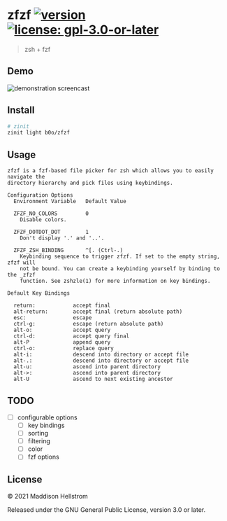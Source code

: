 # zfzf [![version](https://img.shields.io/github/v/tag/b0o/zfzf?style=flat&color=yellow&label=version&sort=semver)](https://github.com/b0o/zfzf/releases) [![license: gpl-3.0-or-later](https://img.shields.io/github/license/b0o/zfzf?style=flat&color=green)](https://opensource.org/licenses/GPL-3.0)

> zsh + fzf

## Demo

![demonstration screencast](./assets/demo-01.gif)

## Install

```zsh
# zinit
zinit light b0o/zfzf
```

## Usage

<!-- USAGE -->
```
zfzf is a fzf-based file picker for zsh which allows you to easily navigate the
directory hierarchy and pick files using keybindings.

Configuration Options
  Environment Variable   Default Value

  ZFZF_NO_COLORS         0
    Disable colors.

  ZFZF_DOTDOT_DOT        1
    Don't display '.' and '..'.

  ZFZF_ZSH_BINDING       ^[. (Ctrl-.)
    Keybinding sequence to trigger zfzf. If set to the empty string, zfzf will
    not be bound. You can create a keybinding yourself by binding to the _zfzf
    function. See zshzle(1) for more information on key bindings.

Default Key Bindings

  return:            accept final
  alt-return:        accept final (return absolute path)
  esc:               escape
  ctrl-g:            escape (return absolute path)
  alt-o:             accept query
  ctrl-d:            accept query final
  alt-P              append query
  ctrl-o:            replace query
  alt-i:             descend into directory or accept file
  alt-.:             descend into directory or accept file
  alt-u:             ascend into parent directory
  alt->:             ascend into parent directory
  alt-U              ascend to next existing ancestor
```
<!-- /USAGE -->

## TODO

- [ ] configurable options
  - [ ] key bindings
  - [ ] sorting
  - [ ] filtering
  - [ ] color
  - [ ] fzf options

## License

<!-- LICENSE -->
&copy; 2021 Maddison Hellstrom

Released under the GNU General Public License, version 3.0 or later.
<!-- /LICENSE -->
